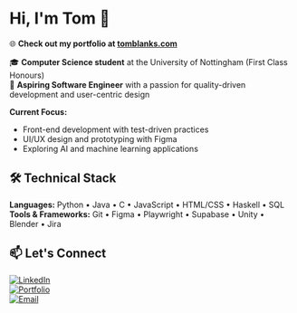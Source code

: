 # Hi, I'm Tom 👋

🌐 **Check out my portfolio at [tomblanks.com](https://www.tomblanks.com)**

🎓 **Computer Science student** at the University of Nottingham (First Class Honours)  
💼 **Aspiring Software Engineer** with a passion for quality-driven development and user-centric design

**Current Focus:**
- Front-end development with test-driven practices
- UI/UX design and prototyping with Figma
- Exploring AI and machine learning applications

## 🛠️ Technical Stack

**Languages:** Python • Java • C • JavaScript • HTML/CSS • Haskell • SQL  
**Tools & Frameworks:** Git • Figma • Playwright • Supabase • Unity • Blender • Jira

## 📫 Let's Connect

[![LinkedIn](https://img.shields.io/badge/LinkedIn-thomas--blanks-0077B5?style=flat&logo=linkedin&logoColor=white)](https://linkedin.com/in/thomas-blanks)  
[![Portfolio](https://img.shields.io/badge/Portfolio-tomblanks.com-green?style=flat&logo=globe)](https://www.tomblanks.com)  
[![Email](https://img.shields.io/bade/Email-atomblanks%40gmail.com-red?style=flat&logo=gmail)](mailto:atomblanks@gmail.com)
